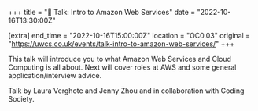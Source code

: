 +++
title = "🎤 Talk: Intro to Amazon Web Services"
date = "2022-10-16T13:30:00Z"

[extra]
end_time = "2022-10-16T15:00:00Z"
location = "OC0.03"
original = "https://uwcs.co.uk/events/talk-intro-to-amazon-web-services/"
+++

This talk will introduce you to what Amazon Web Services and Cloud Computing is all about. Next will cover roles at AWS and some general application/interview advice.

Talk by Laura Verghote and Jenny Zhou and in collaboration with Coding Society.
